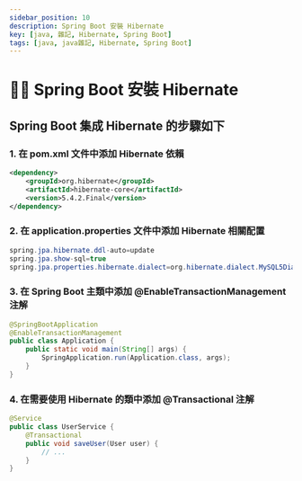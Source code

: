 ```yaml
---
sidebar_position: 10
description: Spring Boot 安裝 Hibernate
key: [java, 雜記, Hibernate, Spring Boot]
tags: [java, java雜記, Hibernate, Spring Boot]
---
```


# 👩‍💻 Spring Boot 安裝 Hibernate

## Spring Boot 集成 Hibernate 的步驟如下

### 1. 在 pom.xml 文件中添加 Hibernate 依賴

```xml
<dependency>
    <groupId>org.hibernate</groupId>
    <artifactId>hibernate-core</artifactId>
    <version>5.4.2.Final</version>
</dependency>
```

### 2. 在 application.properties 文件中添加 Hibernate 相關配置

```java
spring.jpa.hibernate.ddl-auto=update
spring.jpa.show-sql=true
spring.jpa.properties.hibernate.dialect=org.hibernate.dialect.MySQL5Dialect
```

### 3. 在 Spring Boot 主類中添加 @EnableTransactionManagement 注解

```java
@SpringBootApplication
@EnableTransactionManagement
public class Application {
    public static void main(String[] args) {
        SpringApplication.run(Application.class, args);
    }
}
```

### 4. 在需要使用 Hibernate 的類中添加 @Transactional 注解

```java
@Service
public class UserService {
    @Transactional
    public void saveUser(User user) {
        // ...
    }
}
```
